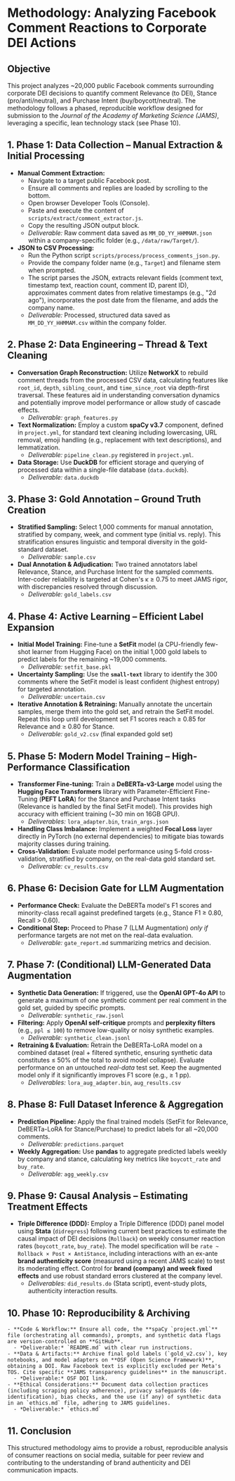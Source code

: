 # Methodology: Analyzing Facebook Comment Reactions to Corporate DEI Actions

## Objective
This project analyzes ~20,000 public Facebook comments surrounding corporate DEI decisions to quantify comment Relevance (to DEI), Stance (pro/anti/neutral), and Purchase Intent (buy/boycott/neutral). The methodology follows a phased, reproducible workflow designed for submission to the *Journal of the Academy of Marketing Science (JAMS)*, leveraging a specific, lean technology stack (see Phase 10).

## 1. Phase 1: Data Collection – Manual Extraction & Initial Processing
   - **Manual Comment Extraction:**
     - Navigate to a target public Facebook post.
     - Ensure all comments and replies are loaded by scrolling to the bottom.
     - Open browser Developer Tools (Console).
     - Paste and execute the content of `scripts/extract/comment_extractor.js`.
     - Copy the resulting JSON output block.
     - *Deliverable:* Raw comment data saved as `MM_DD_YY_HHMMAM.json` within a company-specific folder (e.g., `/data/raw/Target/`).
   - **JSON to CSV Processing:**
     - Run the Python script `scripts/process/process_comments_json.py`.
     - Provide the company folder name (e.g., `Target`) and filename stem when prompted.
     - The script parses the JSON, extracts relevant fields (comment text, timestamp text, reaction count, comment ID, parent ID), approximates comment dates from relative timestamps (e.g., "2d ago"), incorporates the post date from the filename, and adds the company name.
     - *Deliverable:* Processed, structured data saved as `MM_DD_YY_HHMMAM.csv` within the company folder.

## 2. Phase 2: Data Engineering – Thread & Text Cleaning
   - **Conversation Graph Reconstruction:** Utilize **NetworkX** to rebuild comment threads from the processed CSV data, calculating features like `root_id`, `depth`, `sibling_count`, and `time_since_root` via depth-first traversal. These features aid in understanding conversation dynamics and potentially improve model performance or allow study of cascade effects.
     - *Deliverable:* `graph_features.py`
   - **Text Normalization:** Employ a custom **spaCy v3.7** component, defined in `project.yml`, for standard text cleaning including lowercasing, URL removal, emoji handling (e.g., replacement with text descriptions), and lemmatization.
     - *Deliverable:* `pipeline_clean.py` registered in `project.yml`.
   - **Data Storage:** Use **DuckDB** for efficient storage and querying of processed data within a single-file database (`data.duckdb`).
     - *Deliverable:* `data.duckdb`

## 3. Phase 3: Gold Annotation – Ground Truth Creation
   - **Stratified Sampling:** Select 1,000 comments for manual annotation, stratified by company, week, and comment type (initial vs. reply). This stratification ensures linguistic and temporal diversity in the gold-standard dataset.
     - *Deliverable:* `sample.csv`
   - **Dual Annotation & Adjudication:** Two trained annotators label Relevance, Stance, and Purchase Intent for the sampled comments. Inter-coder reliability is targeted at Cohen's κ ≥ 0.75 to meet JAMS rigor, with discrepancies resolved through discussion.
     - *Deliverable:* `gold_labels.csv`

## 4. Phase 4: Active Learning – Efficient Label Expansion
   - **Initial Model Training:** Fine-tune a **SetFit** model (a CPU-friendly few-shot learner from Hugging Face) on the initial 1,000 gold labels to predict labels for the remaining ~19,000 comments.
     - *Deliverable:* `setfit_base.pkl`
   - **Uncertainty Sampling:** Use the **`small-text`** library to identify the 300 comments where the SetFit model is least confident (highest entropy) for targeted annotation.
     - *Deliverable:* `uncertain.csv`
   - **Iterative Annotation & Retraining:** Manually annotate the uncertain samples, merge them into the gold set, and retrain the SetFit model. Repeat this loop until development set F1 scores reach ≥ 0.85 for Relevance and ≥ 0.80 for Stance.
     - *Deliverable:* `gold_v2.csv` (final expanded gold set)

## 5. Phase 5: Modern Model Training – High-Performance Classification
   - **Transformer Fine-tuning:** Train a **DeBERTa-v3-Large** model using the **Hugging Face Transformers** library with Parameter-Efficient Fine-Tuning (**PEFT LoRA**) for the Stance and Purchase Intent tasks (Relevance is handled by the final SetFit model). This provides high accuracy with efficient training (~30 min on 16GB GPU).
     - *Deliverables:* `lora_adapter.bin`, `train_args.json`
   - **Handling Class Imbalance:** Implement a weighted **Focal Loss** layer directly in PyTorch (no external dependencies) to mitigate bias towards majority classes during training.
   - **Cross-Validation:** Evaluate model performance using 5-fold cross-validation, stratified by company, on the real-data gold standard set.
     - *Deliverable:* `cv_results.csv`

## 6. Phase 6: Decision Gate for LLM Augmentation
   - **Performance Check:** Evaluate the DeBERTa model's F1 scores and minority-class recall against predefined targets (e.g., Stance F1 ≥ 0.80, Recall > 0.60).
   - **Conditional Step:** Proceed to Phase 7 (LLM Augmentation) *only if* performance targets are not met on the real-data evaluation.
     - *Deliverable:* `gate_report.md` summarizing metrics and decision.

## 7. Phase 7: (Conditional) LLM-Generated Data Augmentation
   - **Synthetic Data Generation:** If triggered, use the **OpenAI GPT-4o API** to generate a maximum of one synthetic comment per real comment in the gold set, guided by specific prompts.
     - *Deliverable:* `synthetic_raw.jsonl`
   - **Filtering:** Apply **OpenAI self-critique** prompts and **perplexity filters** (e.g., `ppl ≤ 100`) to remove low-quality or noisy synthetic examples.
     - *Deliverable:* `synthetic_clean.jsonl`
   - **Retraining & Evaluation:** Retrain the DeBERTa-LoRA model on a combined dataset (real + filtered synthetic, ensuring synthetic data constitutes ≤ 50% of the total to avoid model collapse). Evaluate performance on an untouched *real-data* test set. Keep the augmented model only if it significantly improves F1 score (e.g., ≥ 1 pp).
     - *Deliverables:* `lora_aug_adapter.bin`, `aug_results.csv`

## 8. Phase 8: Full Dataset Inference & Aggregation
   - **Prediction Pipeline:** Apply the final trained models (SetFit for Relevance, DeBERTa-LoRA for Stance/Purchase) to predict labels for all ~20,000 comments.
     - *Deliverable:* `predictions.parquet`
   - **Weekly Aggregation:** Use **pandas** to aggregate predicted labels weekly by company and stance, calculating key metrics like `boycott_rate` and `buy_rate`.
     - *Deliverable:* `agg_weekly.csv`

## 9. Phase 9: Causal Analysis – Estimating Treatment Effects
   - **Triple Difference (DDD):** Employ a Triple Difference (DDD) panel model using **Stata** (`didregress`) following current best practices to estimate the causal impact of DEI decisions (`Rollback`) on weekly consumer reaction rates (`boycott_rate`, `buy_rate`). The model specification will be `rate ~ Rollback × Post × AntiStance`, including interactions with an ex-ante **brand authenticity score** (measured using a recent JAMS scale) to test its moderating effect. Control for **brand (company) and week fixed effects** and use robust standard errors clustered at the company level.
     - *Deliverables:* `did_results.do` (Stata script), event-study plots, authenticity interaction results.

## 10. Phase 10: Reproducibility & Archiving
    - **Code & Workflow:** Ensure all code, the **spaCy `project.yml`** file (orchestrating all commands), prompts, and synthetic data flags are version-controlled on **GitHub**.
      - *Deliverable:* `README.md` with clear run instructions.
    - **Data & Artifacts:** Archive final gold labels (`gold_v2.csv`), key notebooks, and model adapters on **OSF (Open Science Framework)**, obtaining a DOI. Raw Facebook text is explicitly excluded per Meta's TOS. Cite specific **JAMS transparency guidelines** in the manuscript.
      - *Deliverable:* OSF DOI link.
    - **Ethical Considerations:** Document data collection practices (including scraping policy adherence), privacy safeguards (de-identification), bias checks, and the use (if any) of synthetic data in an `ethics.md` file, adhering to JAMS guidelines.
      - *Deliverable:* `ethics.md`

## 11. Conclusion
This structured methodology aims to provide a robust, reproducible analysis of consumer reactions on social media, suitable for peer review and contributing to the understanding of brand authenticity and DEI communication impacts. 